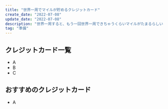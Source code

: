 ```yaml
---
title: "世界一周でマイルが貯めるクレジットカード"
create_date: "2022-07-08"
update_date: "2022-07-08"
description: "世界一周すると、もう一回世界一周できちゃうくらいマイルがたまるらしい...！"
tag: "準備"
---
```


## クレジットカード一覧
- A
- B
- C

## おすすめのクレジットカード
- A
